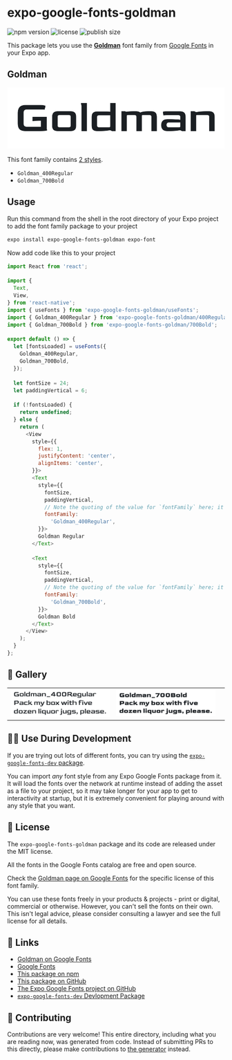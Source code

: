 # expo-google-fonts-goldman

![npm version](https://flat.badgen.net/npm/v/expo-google-fonts-goldman)
![license](https://flat.badgen.net/github/license/expo/google-fonts)
![publish size](https://flat.badgen.net/packagephobia/install/expo-google-fonts-goldman)

This package lets you use the [**Goldman**](https://fonts.google.com/specimen/Goldman) font family from [Google Fonts](https://fonts.google.com/) in your Expo app.

## Goldman

![Goldman](./font-family.png)

This font family contains [2 styles](#-gallery).

- `Goldman_400Regular`
- `Goldman_700Bold`

## Usage

Run this command from the shell in the root directory of your Expo project to add the font family package to your project
```sh
expo install expo-google-fonts-goldman expo-font
```

Now add code like this to your project
```js
import React from 'react';

import {
  Text,
  View,
} from 'react-native';
import { useFonts } from 'expo-google-fonts-goldman/useFonts';
import { Goldman_400Regular } from 'expo-google-fonts-goldman/400Regular';
import { Goldman_700Bold } from 'expo-google-fonts-goldman/700Bold';

export default () => {
  let [fontsLoaded] = useFonts({
    Goldman_400Regular,
    Goldman_700Bold,
  });

  let fontSize = 24;
  let paddingVertical = 6;

  if (!fontsLoaded) {
    return undefined;
  } else {
    return (
      <View
        style={{
          flex: 1,
          justifyContent: 'center',
          alignItems: 'center',
        }}>
        <Text
          style={{
            fontSize,
            paddingVertical,
            // Note the quoting of the value for `fontFamily` here; it expects a string!
            fontFamily:
              'Goldman_400Regular',
          }}>
          Goldman Regular
        </Text>

        <Text
          style={{
            fontSize,
            paddingVertical,
            // Note the quoting of the value for `fontFamily` here; it expects a string!
            fontFamily:
              'Goldman_700Bold',
          }}>
          Goldman Bold
        </Text>
      </View>
    );
  }
};

```

## 🔡 Gallery


||||
|-|-|-|
|![Goldman_400Regular](.//400Regular/Goldman_400Regular.ttf.png)|![Goldman_700Bold](.//700Bold/Goldman_700Bold.ttf.png)|||


## 👩‍💻 Use During Development

If you are trying out lots of different fonts, you can try using the [`expo-google-fonts-dev` package](https://github.com/freeboub/google-fonts/tree/master/font-packages/dev#readme).

You can import *any* font style from any Expo Google Fonts package from it. It will load the fonts
over the network at runtime instead of adding the asset as a file to your project, so it may take longer
for your app to get to interactivity at startup, but it is extremely convenient
for playing around with any style that you want.

## 📖 License

The `expo-google-fonts-goldman` package and its code are released under the MIT license.

All the fonts in the Google Fonts catalog are free and open source.

Check the [Goldman page on Google Fonts](https://fonts.google.com/specimen/Goldman) for the specific license of this font family.

You can use these fonts freely in your products & projects - print or digital, commercial or otherwise. However, you can't sell the fonts on their own. This isn't legal advice, please consider consulting a lawyer and see the full license for all details.

## 🔗 Links

- [Goldman on Google Fonts](https://fonts.google.com/specimen/Goldman)
- [Google Fonts](https://fonts.google.com/)
- [This package on npm](https://www.npmjs.com/package/expo-google-fonts-goldman)
- [This package on GitHub](https://github.com/freeboub/google-fonts/tree/master/font-packages/goldman)
- [The Expo Google Fonts project on GitHub](https://github.com/freeboub/google-fonts)
- [`expo-google-fonts-dev` Devlopment Package](https://github.com/freeboub/google-fonts/tree/master/font-packages/dev)

## 🤝 Contributing

Contributions are very welcome! This entire directory, including what you are reading now, was generated from code. Instead of submitting PRs to this directly, please make contributions to [the generator](https://github.com/freeboub/google-fonts/tree/master/packages/generator) instead.
